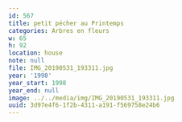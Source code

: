 ```yaml
---
id: 567
title: petit pécher au Printemps
categories: Arbres en fleurs
w: 65
h: 92
location: house
note: null
file: IMG_20190531_193311.jpg
year: '1998'
year_start: 1998
year_end: null
image: ../../media/img/IMG_20190531_193311.jpg
uuid: 3d97e4f6-1f2b-4311-a191-f569758e24b6
---
```


